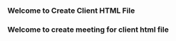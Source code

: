 <!DOCTYPE html>
<html>
  <body>

   <h3>Welcome to Create Client HTML File</h3>
   <h3>Welcome to create meeting for client html file</h3>

  </body>
</html>
